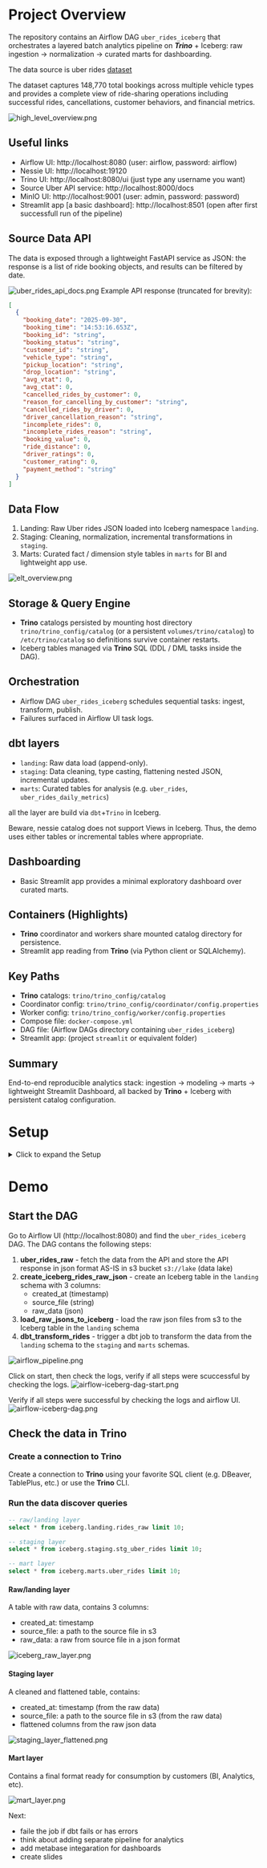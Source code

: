 # Project Overview

The repository contains an Airflow DAG `uber_rides_iceberg` that orchestrates a layered batch analytics pipeline on ***Trino*** + Iceberg: raw ingestion -> normalization -> curated marts for dashboarding.

The data source is uber rides [dataset](https://www.kaggle.com/datasets/yashdevladdha/uber-ride-analytics-dashboard?resource=download)

The dataset captures 148,770 total bookings across multiple vehicle types and provides a complete view of ride-sharing operations including successful rides, cancellations, customer behaviors, and financial metrics.


![high_level_overview.png](images/high_level_overview.png)


## Useful links
- Airflow UI: http://localhost:8080 (user: airflow, password: airflow)
- Nessie UI: http://localhost:19120 
- Trino UI: http://localhost:8080/ui (just type any username you want)
- Source Uber API service: http://localhost:8000/docs
- MinIO UI: http://localhost:9001 (user: admin, password: password)
- Streamlit app [a basic dashboard]: http://localhost:8501 (open after first successfull run of the pipeline)


## Source Data API
The data is exposed through a lightweight FastAPI service as JSON: the response is a list of ride booking objects, 
and results can be filtered by date.

![uber_rides_api_docs.png](images/uber_rides_api_docs.png)
Example API response (truncated for brevity):
```json
[
  {
    "booking_date": "2025-09-30",
    "booking_time": "14:53:16.653Z",
    "booking_id": "string",
    "booking_status": "string",
    "customer_id": "string",
    "vehicle_type": "string",
    "pickup_location": "string",
    "drop_location": "string",
    "avg_vtat": 0,
    "avg_ctat": 0,
    "cancelled_rides_by_customer": 0,
    "reason_for_cancelling_by_customer": "string",
    "cancelled_rides_by_driver": 0,
    "driver_cancellation_reason": "string",
    "incomplete_rides": 0,
    "incomplete_rides_reason": "string",
    "booking_value": 0,
    "ride_distance": 0,
    "driver_ratings": 0,
    "customer_rating": 0,
    "payment_method": "string"
  }
]
```

## Data Flow

1. Landing: Raw Uber rides JSON loaded into Iceberg namespace `landing`.
2. Staging: Cleaning, normalization, incremental transformations in `staging`.
3. Marts: Curated fact / dimension style tables in `marts` for BI and lightweight app use.

![elt_overview.png](images/elt_overview.png)

## Storage & Query Engine

- **Trino** catalogs persisted by mounting host directory `trino/trino_config/catalog` (or a persistent `volumes/trino/catalog`) to `/etc/trino/catalog` so definitions survive container restarts.
- Iceberg tables managed via **Trino** SQL (DDL / DML tasks inside the DAG).

## Orchestration

- Airflow DAG `uber_rides_iceberg` schedules sequential tasks: ingest, transform, publish.
- Failures surfaced in Airflow UI task logs.

## dbt layers
- `landing`: Raw data load (append-only).
- `staging`: Data cleaning, type casting, flattening nested JSON, incremental updates.
- `marts`: Curated tables for analysis (e.g. `uber_rides`, `uber_rides_daily_metrics`)

all the layer are build via `dbt`+`Trino` in Iceberg.

Beware, nessie catalog does not support Views in Iceberg. Thus, the demo uses either tables or incremental tables where appropriate.

## Dashboarding

- Basic Streamlit app provides a minimal exploratory dashboard over curated marts.

## Containers (Highlights)

- **Trino** coordinator and workers share mounted catalog directory for persistence.
- Streamlit app reading from **Trino** (via Python client or SQLAlchemy).

## Key Paths

- **Trino** catalogs: `trino/trino_config/catalog`
- Coordinator config: `trino/trino_config/coordinator/config.properties`
- Worker config: `trino/trino_config/worker/config.properties`
- Compose file: `docker-compose.yml`
- DAG file: (Airflow DAGs directory containing `uber_rides_iceberg`)
- Streamlit app: (project `streamlit` or equivalent folder)

## Summary

End-to-end reproducible analytics stack: ingestion -> modeling -> marts -> lightweight Streamlit Dashboard, all backed by **Trino** + Iceberg with persistent catalog configuration.


# Setup
<details>
  <summary>Click to expand the Setup </summary>

## Start up the stack
Start the containers:
```shell
make up
````

Create the schemas in Trino:
```shell
make init-trino
```


## Setup Airflow Connections
### 1. Trino connection:
Airflow UI: Admin -> Connections -> Edit trino_conn
Conn Type: Trino

Host: http://trino-coordinator

Port: 8080

Description: A connection to **Trino** query engine

Login: airflow (any non-empty user)

Schema: landing (**Trino** schema / Iceberg namespace)

Extra (JSON, (adjust catalog name)):
```json 
{"catalog": "iceberg"} 
```
![trino_conn_extras.png](images/trino_conn_extras.png)
![img.png](images/trino_conn_main_settings.png)
### 2. S3 connection:
 Airflow UI: Admin -> Connections -> Edit s3_conn

 Conn Type: Amazon Web Services

 Description: A connection to S3 compatible storage
 Login: admin

 Password: password

 Extra (JSON):
 

```shell
{
  "endpoint_url": "http://minio:9000",
  "region_name": "us-east-1"
}
```
![s3_conn_main_settings.png](images/s3_conn_main_settings.png)
![img.png](images/s3_conn_extras.png)

### Verify if the source service is up and running
To check the output of api server:
1. either open a swagger in the browser http://localhost:8000/docs
2. or use curl
```shell
curl -X GET "http://localhost:8000/rides?start_date=2025-08-01&end_date=2025-08-02" -H "Accept: application/json"
```

</details>

# Demo
## Start the DAG
Go to Airflow UI (http://localhost:8080) and find the `uber_rides_iceberg` DAG.
The DAG contans the following steps:
1. **uber_rides_raw** - fetch the data from the API and store the API response in json format AS-IS in s3 bucket `s3://lake` (data lake)
2. **create_iceberg_rides_raw_json** - create an Iceberg table in the `landing` schema with 3 columns: 
   - created_at (timestamp)
   - source_file (string) 
   - raw_data (json)
3. **load_raw_jsons_to_iceberg** - load the raw json files from s3 to the Iceberg table in the `landing` schema
4. **dbt_transform_rides** - trigger a dbt job to transform the data from the `landing` schema to the `staging` and `marts` schemas.

![airflow_pipeline.png](images/airflow_pipeline.png)

Click on start, then check the logs, verify if all steps were scuccessful by checking the logs.
![airflow-iceberg-dag-start.png](images/airflow-iceberg-dag-start.png)

Verify if all steps were successful by checking the logs and airflow UI.
![airflow-iceberg-dag.png](images/airflow-iceberg-dag.png)

## Check the data in Trino
### Create a connection to Trino 
Create a connection to **Trino** using your favorite SQL client (e.g. DBeaver, TablePlus, etc.) or use the **Trino** CLI.

### Run the data discover queries
```sql
-- raw/landing layer
select * from iceberg.landing.rides_raw limit 10;

-- staging layer
select * from iceberg.staging.stg_uber_rides limit 10;

-- mart layer
select * from iceberg.marts.uber_rides limit 10;
```
#### Raw/landing layer
A table with raw data, contains 3 columns:
- created_at: timestamp
- source_file: a path to the source file in s3
- raw_data: a raw from source file in a json format

![iceberg_raw_layer.png](images/iceberg/iceberg_raw_layer.png)

#### Staging layer
A cleaned and flattened table, contains:
- created_at: timestamp (from the raw data)
- source_file: a path to the source file in s3 (from the raw data)
- flattened columns from the raw json data

![staging_layer_flattened.png](images/iceberg/staging_layer_flattened.png)

#### Mart layer
Contains a final format ready for consumption by customers (BI, Analytics, etc).

![mart_layer.png](images/iceberg/mart_layer.png)


Next:
- faile the job if dbt fails or has errors
- think about adding separate pipeline for analytics
- add metabase integaration for dashboards
- create slides